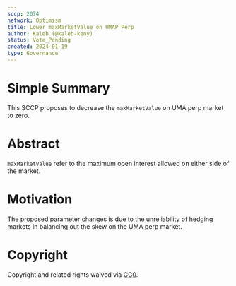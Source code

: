 ```yaml
---
sccp: 2074
network: Optimism
title: Lower maxMarketValue on UMAP Perp
author: Kaleb (@kaleb-keny)
status: Vote_Pending
created: 2024-01-19
type: Governance
---
```


# Simple Summary

This SCCP proposes to decrease the `maxMarketValue` on UMA perp market to zero.

# Abstract

`maxMarketValue` refer to the maximum open interest allowed on either side of the market.

# Motivation

The proposed parameter changes is due to the unreliability of hedging markets in balancing out the skew on the UMA perp market. 

# Copyright

Copyright and related rights waived via [CC0](https://creativecommons.org/publicdomain/zero/1.0/).


